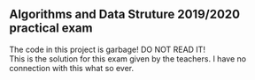 ## Algorithms and Data Struture 2019/2020 practical exam

The code in this project is garbage! DO NOT READ IT! \
This is the solution for this exam given by the teachers.
I have no connection with this what so ever.
